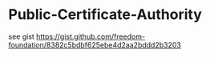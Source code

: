 # Public-Certificate-Authority
see gist https://gist.github.com/freedom-foundation/8382c5bdbf625ebe4d2aa2bddd2b3203
